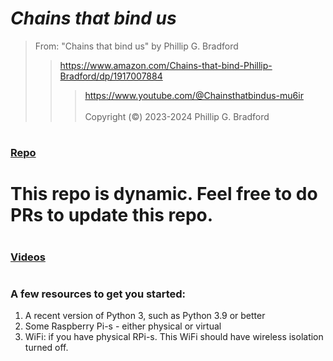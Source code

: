# *Chains that bind us*<br>  

> From: "Chains that bind us" by Phillip G. Bradford <br>  
>> https://www.amazon.com/Chains-that-bind-Phillip-Bradford/dp/1917007884 <br>
>>> https://www.youtube.com/@Chainsthatbindus-mu6ir <br> <br>
> Copyright (&copy;) 2023-2024 Phillip G. Bradford <br>

#
### [Repo](https://github.com/wonder-phil/ChainsThatBindUs) <br>
# This repo is dynamic.  Feel free to do PRs to update this repo. <br>

#  
### [Videos](https://www.youtube.com/@Chainsthatbindus-mu6ir)
#
#



### A few resources to get you started:

1. A recent version of Python 3, such as Python 3.9 or better
2. Some Raspberry Pi-s - either physical or virtual
3. WiFi: if you have physical RPi-s.
   This WiFi should  have wireless isolation turned off.
   


